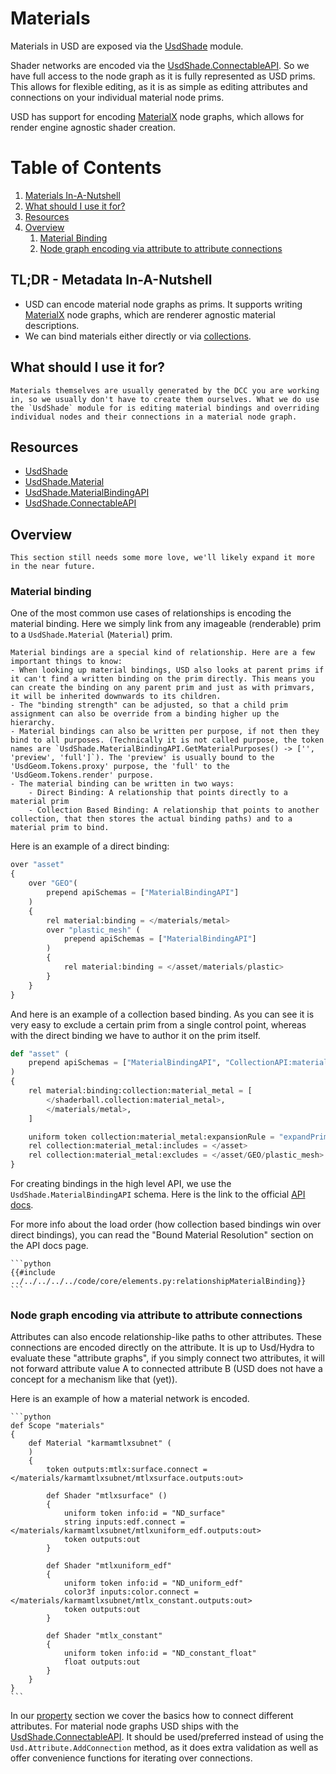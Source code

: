 # Materials
Materials in USD are exposed via the [UsdShade](https://openusd.org/dev/api/usd_shade_page_front.html) module.

Shader networks are encoded via the [UsdShade.ConnectableAPI](https://openusd.org/dev/api/class_usd_shade_connectable_a_p_i.html). So we have full access to the node graph as it is fully represented as USD prims. This allows for flexible editing, as it is as simple as editing attributes and connections on your individual material node prims.

USD has support for encoding [MaterialX](https://materialx.org/) node graphs, which allows for render engine agnostic shader creation.

# Table of Contents
1. [Materials In-A-Nutshell](#summary)
1. [What should I use it for?](#usage)
1. [Resources](#resources)
1. [Overview](#overview)
    1. [Material Binding](#materialBinding)
    1. [Node graph encoding via attribute to attribute connections](#materialNodeGraph)

## TL;DR - Metadata In-A-Nutshell <a name="summary"></a>
- USD can encode material node graphs as prims. It supports writing [MaterialX](https://materialx.org/) node graphs, which are renderer agnostic material descriptions.
- We can bind materials either directly or via [collections](./collection.md).

## What should I use it for? <a name="usage"></a>
~~~admonish tip
Materials themselves are usually generated by the DCC you are working in, so we usually don't have to create them ourselves. What we do use the `UsdShade` module for is editing material bindings and overriding individual nodes and their connections in a material node graph.
~~~

## Resources <a name="resources"></a>
- [UsdShade](https://openusd.org/dev/api/usd_shade_page_front.html)
- [UsdShade.Material](https://openusd.org/dev/api/class_usd_shade_material.html)
- [UsdShade.MaterialBindingAPI](https://openusd.org/dev/api/class_usd_shade_material_binding_a_p_i.html)
- [UsdShade.ConnectableAPI](https://openusd.org/dev/api/class_usd_shade_connectable_a_p_i.html)

## Overview <a name="overview"></a>
~~~admonish question title="Still under construction!"
This section still needs some more love, we'll likely expand it more in the near future.
~~~

### Material binding <a name="materialBinding">
One of the most common use cases of relationships is encoding the material binding. Here we simply link from any imageable (renderable) prim to a `UsdShade.Material` (`Material`) prim.

~~~admonish important
Material bindings are a special kind of relationship. Here are a few important things to know:
- When looking up material bindings, USD also looks at parent prims if it can't find a written binding on the prim directly. This means you can create the binding on any parent prim and just as with primvars, it will be inherited downwards to its children.
- The "binding strength" can be adjusted, so that a child prim assignment can also be override from a binding higher up the hierarchy.
- Material bindings can also be written per purpose, if not then they bind to all purposes. (Technically it is not called purpose, the token names are `UsdShade.MaterialBindingAPI.GetMaterialPurposes() -> ['', 'preview', 'full']`). The 'preview' is usually bound to the 'UsdGeom.Tokens.proxy' purpose, the 'full' to the 'UsdGeom.Tokens.render' purpose.
- The material binding can be written in two ways:
    - Direct Binding: A relationship that points directly to a material prim
    - Collection Based Binding: A relationship that points to another collection, that then stores the actual binding paths) and to a material prim to bind.
~~~

Here is an example of a direct binding:
```python
over "asset"
{
    over "GEO"(
        prepend apiSchemas = ["MaterialBindingAPI"]
    )
    {
        rel material:binding = </materials/metal>
        over "plastic_mesh" (
            prepend apiSchemas = ["MaterialBindingAPI"]
        )
        {
            rel material:binding = </asset/materials/plastic>
        }
    }
}
```

And here is an example of a collection based binding. As you can see it is very easy to exclude a certain prim from a single control point, whereas with the direct binding we have to author it on the prim itself.
```python
def "asset" (
    prepend apiSchemas = ["MaterialBindingAPI", "CollectionAPI:material_metal"]
)
{
    rel material:binding:collection:material_metal = [
        </shaderball.collection:material_metal>,
        </materials/metal>,
    ]

    uniform token collection:material_metal:expansionRule = "expandPrims"
    rel collection:material_metal:includes = </asset>
    rel collection:material_metal:excludes = </asset/GEO/plastic_mesh>
}
```

For creating bindings in the high level API, we use the `UsdShade.MaterialBindingAPI` schema.
Here is the link to the official [API docs](https://openusd.org/dev/api/class_usd_shade_material_binding_a_p_i.html).

For more info about the load order (how collection based bindings win over direct bindings), you can read the "Bound Material Resolution" section on the API docs page.

~~~admonish tip title=""
```python
{{#include ../../../../../code/core/elements.py:relationshipMaterialBinding}}
```
~~~


### Node graph encoding via attribute to attribute connections <a name="materialNodeGraph"></a>
Attributes can also encode relationship-like paths to other attributes. These connections are encoded directly on the attribute. It is up to Usd/Hydra to evaluate these "attribute graphs", if you simply connect two attributes, it will not forward attribute value A to connected attribute B (USD does not have a concept for a mechanism like that (yet)).

Here is an example of how a material network is encoded.

~~~admonish important title=""
```python
def Scope "materials"
{
    def Material "karmamtlxsubnet" (
    )
    {
        token outputs:mtlx:surface.connect = </materials/karmamtlxsubnet/mtlxsurface.outputs:out>

        def Shader "mtlxsurface" ()
        {
            uniform token info:id = "ND_surface"
            string inputs:edf.connect = </materials/karmamtlxsubnet/mtlxuniform_edf.outputs:out>
            token outputs:out
        }

        def Shader "mtlxuniform_edf"
        {
            uniform token info:id = "ND_uniform_edf"
            color3f inputs:color.connect = </materials/karmamtlxsubnet/mtlx_constant.outputs:out>
            token outputs:out
        }

        def Shader "mtlx_constant"
        {
            uniform token info:id = "ND_constant_float"
            float outputs:out
        }
    }
}
```
~~~

In our [property](./property.md#attribute-to-attribute-connections-node-graph-encoding) section we cover the basics how to connect different attributes. For material node graphs USD ships with the [UsdShade.ConnectableAPI](https://openusd.org/dev/api/class_usd_shade_connectable_a_p_i.html). It should be used/preferred instead of using the `Usd.Attribute.AddConnection` method, as it does extra validation as well as offer convenience functions for iterating over connections.
